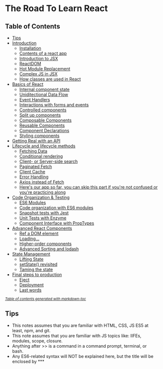 # The Road To Learn React
## Table of Contents
- [Tips](#tips)
- [Introduction](#introduction)
  * [Installation](#installation)
  * [Contents of a react app](#contents-of-a-react-app)
  * [Introduction to JSX](#introduction-to-jsx)
  * [ReactDOM](#reactdom)
  * [Hot Module Replacement](#hot-module-replacement)
  * [Complex JS in JSX](#complex-js-in-jsx)
  * [How classes are used in React](#how-classes-are-used-in-react)
- [Basics of React](#basics-of-react)
  * [Internal component state](#internal-component-state)
  * [Uniditectional Data Flow](#uniditectional-data-flow)
  * [Event Handlers](#event-handlers)
  * [Interactions with forms and events](#interactions-with-forms-and-events)
  * [Controlled components](#controlled-components)
  * [Split up components](#split-up-components)
  * [Composable Components](#composable-components)
  * [Reusable Components](#reusable-components)
  * [Component Declarations](#component-declarations)
  * [Styling components](#styling-components)
- [Getting Real with an API](#getting-real-with-an-api)
- [Lifecycle and lifecycle methods](#lifecycle-and-lifecycle-methods)
  * [Fetching Data](#fetching-data)
  * [Conditional rendering](#conditional-rendering)
  * [Client- or Server-side search](#client--or-server-side-search)
  * [Paginated Fetch](#paginated-fetch)
  * [Client Cache](#client-cache)
  * [Error Handling](#error-handling)
  * [Axios instead of Fetch](#axios-instead-of-fetch)
  * [Here's our app so far, you can skip this part if you're not confused or you're practicing along](#here-s-our-app-so-far--you-can-skip-this-part-if-you-re-not-confused-or-you-re-practicing-along)
- [Code Organization & Testing](#code-organization---testing)
  * [ES6 Modules](#es6-modules)
  * [Code organization with ES6 modules](#code-organization-with-es6-modules)
  * [Snapshot tests with Jest](#snapshot-tests-with-jest)
  * [Unit Tests with Enzyme](#unit-tests-with-enzyme)
  * [Component Interface with PropTypes](#component-interface-with-proptypes)
- [Advanced React Components](#advanced-react-components)
  * [Ref a DOM element](#ref-a-dom-element)
  * [Loading...](#loading)
  * [Higher-order components](#higher-order-components)
  * [Advanced Sorting and lodash](#advanced-sorting-and-lodash)
- [State Management](#state-management)
  * [Lifting State](#lifting-state)
  * [setState() revisited](#setstate---revisited)
  * [Taming the state](#taming-the-state)
- [Final steps to production](#final-steps-to-production)
  * [Eject](#eject)
  * [Deployment](#deployment)
  * [Last words](#last-words)

<small><i><a href='http://ecotrust-canada.github.io/markdown-toc/'>Table of contents generated with markdown-toc</a></i></small>

## Tips
- This notes assumes that you are familiar with HTML, CSS, JS ES5 at least, npm, and git.
- This note assumes that you are familiar with JS topics like: IIFEs, modules, scope, closure.
- Anything after >> is a command in a command prompt, terminal, or bash.
- Any ES6-related syntax will NOT be explained here, but the title will be enclosed by *** <title> ***

## Introduction
Why react?
- SPAs have become popular.
- React is the V in MVC, enables rendering of components, but you can build whole SPAs with React.
- And a lot of other reasons.

### Installation
Step 1: install node (npm comes with node).
Step 2: install git.
Step 3:
    >> npm install -g create-react-app

    This is a zero-config starter kit for react.

Step 4: create a react app:
    >> create-react-app
    

NOTE: there's another way to install react:
>> nom install react react-dom
This command adds react to a project, but you need to configure Babel yourself, I'll search why and when this method would be preferred.

### Contents of a react app
my-app contains the following files/folders:
    - README.md: this is pre-generated by create-react-app, you can change it to describe your app afterwards.
    - node_modules: a folder containing all node packages installed by npm. (Usually you won't touch this folder, but install stuff by npm commands)
    - package.json: a file showing a list of node package dependencies and other configs.
    - .gitignore: the file that indicates which files should NOT be added to your git repo.
    - src: welcome to the folder where you'll be developing inside.
        - App.test.js: a file for your tests.
        - index.js: a starting file.
        - index.css.
        - App.css.
    - public: this folder has all YOUR files when building for PRODUCTION, this will have the files from src folder built and bundles into it.
    - other files, leave them for now.

### Introduction to JSX
JSX is the syntax used in React, JSX is JS.
Open the src/App.js and you will fine a boilerplate code written in JSX,
the code inside is a JSX code, but it's familiar because JSX is JS.
Here's the code:
``` JSX
import React, { Component } from 'react';
import logo from './logo.svg';
import './App.css';

class App extends Component {
    render() {
        return (
            <div className="App">
                <header className="App-header">
                    <img src={logo} className="App-logo" alt="logo" />
                    <h1 className="App-title">Welcome to React</h1>
                </header>
                <p className="App-intro">
                    To get started, edit <code>src/App.js</code> and save to reload.
                </p>
            </div>
        );
    }
}

export default App;
```

- import and export are ES6 syntax, we'll see them later.
- First, we have a React ES6 class whose name is App, so this is a component declaration.
    We can instantiate it and use it everywhere in our application. 
    We do that with adding this:
    ``` HTML
        <App />
    ```
- This class returns an HTML element that will be rendered, specified in the render() function.
- Inside the render function we see something that looks very similar to HTML, but it's not.
    Here comes JSX, JSX lets us mix HTML and JS.

To make things simpler, we'll remove the JSX inside and write basic HTML:
``` JSX 
import React, { Component } from 'react';
import './App.css';

class App extends Component {
    renter() {
        return (
            <div className="App">
                <h2>Freedom</h2>
            </div>
        );
    }
}

export default App;
```

We can only return HTML in our render(), we can't put JS in there but we can put JS variables containing data or HTML, in curly braces:
``` JSX
import React, { Component } from 'react';
import './App.css';

class App extends Component {
    renter() {
        var bestScout = 'levi';
        return (
            <div className="App">
                <h2> { bestScout } </h2>
            </div>
        );
    }
}

export default App;
```

Notive that div has a className attribute, it reflects the 'class' attribute in HTML.
Because of technical reasons, JSX replaces some HTML internal attributes with their own.

### ReactDOM
So, where is our app component used?
In src/index.js:
``` JSX
import React from 'react';
import ReactDOM from 'react-dom';
import App from './App';
import './index.css';

ReactDOM.render(
    <App />,
    document.getElementById('root')
);
```

This global object ReactDOM has a function render(), it takes a DOM node in the HTML and replace it with the JSX.
We can use this function many times, this is why React is easy to integrate with foreign apps.
It accepts two args:
    - The JSX that gets rendered.
    - The place in HTML where we will hook our React app, which should have id="root", that is found in public/index.html.
You can pass your App component to the function, but we can also pass any JSX as long as it's a JSX.

### Hot Module Replacement
It's something we can do to make life for us developers easier, it's entirely optional but consider it anyway.
Hot Module Replacement (HMR): a tool to reload your app in the browser, in the code in src/index.js:
``` JSX
import React from 'react';
import ReactDOM from 'react-dom';
import App from './App';
import './index.css';

ReactDOM.render(
    <App />,
    document.getElementById('root');
);

if (module.hot) {
    module.hot.accept();
}
```

The browser will NOT refresh, but will display the correct output.
Why this is good:
- Debugging: instead of reloading and seeing console.log, you use this as it auto changes without refresh.
- HMR keeps the app state wherever it is, also helps in debugging.

### Complex JS in JSX
Let's render a list of items in our app:
``` JSX
import React, { Component } from 'react';
import './App.css';

const list = [
    {
        name: 'rick',
        ID: 1
    },
    {
        name: 'daryl',
        ID: 2
    },
    {
        name: 'carol':
        ID: 3
    },
    {
        name: 'carl':
        ID: 4
    }
]; //notice that this data reflects data you'll get from Fetching from an API.

//Now, to render all of them, we'll use the map() function built-in JS
class App extends Component {
    render() {
        return(
            <div className="App">
                { //this is because we'll put a variable inside here
                    list.map(function(item) {
                        return <div>{item.name}</div>
                    })
                }
            </div>
        );
    }
}

export default App;
```

As you can see, using JS inside HTML is really powerful in JSX.
React will render every item, but we should add one helper for React to improve performance: 
assign a key attribute to each list element, so that React can identify added, changed, and removed items when the list changes:
``` JSX part of the above code
class App extends Component {
    render() {
        return(
            <div className="App">
                { //this is because we'll put a variable inside here
                    list.map(function(item) {
                        return (
                            <div key={item.ID}> //here is the change we've made
                                {item.name}
                            </div>
                        );
                    })
                }
            </div>
        );
    }
}
```

Make sure that the key attribute is a STABLE IDENTIFIER i.e. will stay unique no matter how the array changes, do not use the index of the item in the array.

*** Arrow Functions ***
*** Classes ***

### How classes are used in React
The App class extends Component.
The Component class encapsulates all implementation of a React component.
These methods are a public interface, one of them has to be overridden 'render()', others don't need to.

## Basics of React
So far we've learned basic basics of react and how to set it up, now we'll dive deeper.

### Internal component state
This is a variable kept in any React component that allows us to save, modify, and delete properties stored in the component, they are usually a list of items.
They can be initialized using a constructor:
``` JSX
const list = [
    {
        title: 'the walking dead',
        protaganist: 'rick grimes',
        seasons: 10
    },
    ...
];

class App extends Component {
    constructor(props) {
        super(props);

        this.state = {
            list: list
        };
    }
    ...
}
```
We always have to call super() in any React Component's constructor (or constructor of any class that extends it).
Of course, we can access the local state using "this" e.g. we can use it in render().
Now the list resides in the internal component state, we can add, change, and remove items from it, every time the state is changed, the render() method runs again.
BUT DO NOT CHANGE THE STATE DIRECTLY, use setState() instead.

*** ES6 object initializer ***

### Uniditectional Data Flow
We will make some components interact with each other so that we can try to change the internal state through components.
For example, we'll make a list of stuff with buttons, when we click a button, the item with the button disappears.
``` JSX
import React, { Component } from 'react';
import logo from './logo.svg';
import './App.css';

const list = [
  {
      id: 1,
      title: 'the walking dead',
      protaganist: 'rick grimes',
  },
  {
    id: 2,
    title: 'attack on titan',
    protaganist: 'eren jeager',
    seasons: 3
  }
];

class App extends Component {
  constructor() {
    super();
    this.state = {
      list,
    };
    this.onDismiss = this.onDismiss.bind(this); //this is done to define onDismiss as a class method only accessible via the class.
  }

  onDismiss(id) {
      const isNotId = item => item.id !== id; //arrow function
      const updatedList = this.state.list.filter(isNotId); //we're using filter() built-in function in JS to just get any items other than the one we want to delete.
      
      //This is the part where state is manipulated:
      this.setState({
          list: updatedList
      });
  }

  render() {
    return (
      <div className="App">
       {this.state.list.map(item =>
          <div key={item.id}>
            <span>{item.title} - </span>
            <span>{item.protaganist}</span>
            <span>
              <button
                onClick={() => this.onDismiss(item.id)}
                type="button">
                Dismiss
              </button>
            </span>
          </div>
        )}
      </div>
    );
  }
}

export default App;
```

The onDismiss function in the onClick handler is an ARROW function enclosed by another function, that way we can use item.id to identify the item that will be dismissed.
What we just did is called 'unidirectional data flow', where an action triggers a function or class method that modifies the internal state, then the render() function runs again.

To bind onDismiss to the class, we used hard binding using bind().
Don't define business logic inside the constructor to avoid using bind, define business logic outside in separate functions then bind those functions in the constructor normally.

Note: ES6 by default binds any defined ARROW functions to the class they were defined inside:
``` ES6
class Whatever {
    myFunction = () => {
        //code
    }; //now we don't have to bind it using bind()

    ...
}
```
React documentation uses this method to bind functions to classes, if you don't like it that's fine, but knowing it will help in reading docs.

### Event Handlers
Passing an executed function to onClick directly usually executes immediately when the application is opened in your browser, this is why we didn't do this:
``` JSX
<button
onClick={this.onDismiss(item.objectID)} //we didn't do this: we didn't pass this.onDismiss() to be executed.
type="button">
    Dismiss
</button>
```

Instead, we wrapped the passed function into another function DEFINITION:
``` JSX
<button
onClick={() => this.onDismiss(item.objectID)} //see? we wrapped it in an arrow function then passed the wrapping function, of course the wrapper function doesn't have to be arrow.
type="button">
    Dismiss
</button>
```

Note: doing this means that the wrapper function will be instantiated every time, this 'can' affect performance if we're working with a huge table of data or something. This isn't usually an issue, but it can be.

### Interactions with forms and events
Let's add another functionality to our application, we'll add sort of a search functionality that filters our list based on what we search for.
``` JSX
render() {
    return (
      <div className="App">
        <form> //this is the new part we've added
            <input type="text" />
        </form>
       {this.state.list.map(item =>
       ...
       )}
       </div>
    );
}
```
To implement the search functionality, we need to store the value of input in our local state, to do this first we define a handler onChange:
``` JSX
render() {
    return (
      <div className="App">
        <form> //this is the new part we've added
            <input type="text"
            onChange={this.onSearchChange}
            />
        </form>
       {this.state.list.map(item =>
       ...
       )}
       </div>
    );
}
```

Now we'll implement the searching function itself, remember to bind onSearchChange in the constructor of the class:
``` JSX
class App extends component {
    constructor() {
        super();
        this.state = {
            list,
            searchTerm: '' //this is an initial value for searchTerm, which is used in onSearchChange
        };
        this.onDismiss = this.onDismiss.bind(this);
        this.onSearchChange = this.onSearchChange.bind(this);
    }
    ...

    onSearchChange(event) { //When using a handler in our element, we can pass the React event triggered itself just like normal JS.
        this.setState({
            searchTerm: event.target.value
        });
    }
}
```

Note: this.setState() is a shallow merge, it preserves other properties if they're not updated, so we don't need to pass the previous list to it every time.

We haven't yet implemented the searching, but we can use searchTerm to 'temporarily' filter the list, this is done in the render() method, before we map over the list we apply a filter on it.
We can't do what we did in onDismiss because this filtering is temporary, we don't want to change the internal list itself.
``` JSX
render() {
    return (
      <div className="App">
        <form> //this is the new part we've added
            <input type="text"
            onChange={this.onSearchChange}
            />
        </form>
       {this.state.list.filter(ourSearchFunction).map(item => //HERE, the filter is added BEFORE the map
       ...
       )}
       </div>
    );
}
```

Now we need to implement ourSearchFunction, we will define it OUTSIDE our class, but this means it can't access searchTerm or state, so we need to pass it and return a new function to evaluate the filter condition we want.
Let's call the function isSearched:
``` JSX
function isSearched(searchTerm) {
    return function(item) { //the big function returns another function, this will be used in the filter
        return item.name.toLowerCase().includes(searchTerm.toLowerCase());
    }
}
```
We used an includes() function, which is ES6

Of course, we can make it super concise by doing this:
``` JSX
const isSearched = searchTerm => item => item.name.toLowerCase().includes(searchTerm.toLowerCase());
```

Remember that this function is defined OUTSIDE the class.
Now we'll use this filter in our render function:
``` JSX
render() {
    return (
      <div className="App">
        <form> //this is the new part we've added
            <input type="text"
            onChange={this.onSearchChange}
            />
        </form>
        {this.state.list
            .filter(isSearched(this.state.searchTerm))
            .map(item => //HERE, the filter is added BEFORE the map
        ...
        )}
        </div>
    );
}
```

The search functionality should work now, here is the full code:
``` JSX
import React, { Component } from 'react';
// import logo from './logo.svg';
import './App.css';

const list = [
  {
      id: 1,
      title: 'the walking dead',
      protaganist: 'rick grimes',
  },
  {
    id: 2,
    title: 'attack on titan',
    protaganist: 'eren jeager',
    seasons: 3
  }
];

class App extends Component {
    constructor() {
        super();
        this.state = {
            list,
            searchTerm: ''
        };
        this.onDismiss = this.onDismiss.bind(this);
        this.onSearchChange = this.onSearchChange.bind(this);
    }

    onSearchChange(event) {
        this.setState({
            searchTerm: event.target.value
        });
    }

  onDismiss(id) {
      const isNotId = item => item.id !== id;
      const updatedList = this.state.list.filter(isNotId);
      this.setState({
          list: updatedList
      });
  }

  render() {
    return (
      <div className="App">
        <form>
            <input type="text"
            onChange={this.onSearchChange}
            />
        </form>
        {this.state.list.filter(isSearched(this.state.searchTerm)).map(item =>
          <div key={item.id}>
            <span>{item.title} - </span>
            <span>{item.protaganist}</span>
            <span>
              <button
                onClick={() => this.onDismiss(item.id)}
                type="button">
                Dismiss
              </button>
            </span>
          </div>
        )}
      </div>
    );
  }
}

const isSearched = searchTerm => item => item.title.toLowerCase().includes(searchTerm.toLowerCase());

export default App;
```

*** Destructing ***

### Controlled Components
Form elements like <input>, <textarea>, <select> hold their own state in plain HTML e.g. the value attribute.
They modify that value internally if someone changes it from the outside, this is called an Uncontrolled Component, becuase it handles its own state. <br/>

In React, we need our elements to be Controlled Components.
We do that by setting these states manually e.g. in the previous code:
``` JSX
...
render() {
    return(
        <div className="App">
            <form>
                <input type="text"
                value={searchTerm} //see, here we set it manually
                onChange={this.onSearchChange}
                />
            </form>
        ...
        </div>
    );
}
...
```

### Split up components
This is the last code we've done:
``` JSX
import React, { Component } from 'react';
// import logo from './logo.svg';
import './App.css';

const list = [
  {
      id: 1,
      title: 'the walking dead',
      protaganist: 'rick grimes',
  },
  {
    id: 2,
    title: 'attack on titan',
    protaganist: 'eren jeager',
    seasons: 3
  }
];

class App extends Component {
    constructor() {
        super();
        this.state = {
            list,
            searchTerm: ''
        };
        this.onDismiss = this.onDismiss.bind(this);
        this.onSearchChange = this.onSearchChange.bind(this);
    }

    onSearchChange(event) {
        this.setState({
            searchTerm: event.target.value
        });
    }

  onDismiss(id) {
      const isNotId = item => item.id !== id;
      const updatedList = this.state.list.filter(isNotId);
      this.setState({
          list: updatedList
      });
  }

  render() {
    return (
      <div className="App">
        <form>
            <input type="text"
            onChange={this.onSearchChange}
            />
        </form>
        {this.state.list.filter(isSearched(this.state.searchTerm)).map(item =>
          <div key={item.id}>
            <span>{item.title} - </span>
            <span>{item.protaganist}</span>
            <span>
              <button
                onClick={() => this.onDismiss(item.id)}
                type="button">
                Dismiss
              </button>
            </span>
          </div>
        )}
      </div>
    );
  }
}

const isSearched = searchTerm => item => item.title.toLowerCase().includes(searchTerm.toLowerCase());

export default App;
```

As you can see, we have one component that's really big, why not split that into smaller components?
We'll start with:
- a component for search input.
- a component for the list.
Now, first of all the render function in App will change:
``` JSX
class App extends Component {
    ...
    render() {
        const {searchTerm, list} = this.state;
        return(
            <div className="App">
                <Search />
                <Table />
            </div>
        )
    }
}
```

We can pass properties to components:
``` JSX
class App extends Component {
    ...
    render() {
        const {searchTerm, list} = this.state;
        return(
            <div className="App">
                <Search
                    value={searchTerm}
                    onChange={this.onSearchChange}
                />
                <Table 
                    list={list}
                    pattern={searchTerm}
                    onDismiss={this.onDismiss}
                />
            </div>
        )
    }
}
```

Now, we define the other two components:
``` JSX
class App extends Component {
    ...
    render() {
        const {searchTerm, list} = this.state;
        return(
            <div className="App">
                <Search
                    value={searchTerm}
                    onChange={this.onSearchChange}
                />
                <Table 
                    list={list}
                    pattern={searchTerm}
                    onDismiss={this.onDismiss}
                />
            </div>
        )
    }
}

class Search extends Component {
    render() {
        const { value, onChange } = this.props;
        return (
            <form>
                <input type="text"
                value={value}
                onChange={onChange}
            />
            </form>
        );
    }
}

class Table extends Component {
    render() {
        const { list, pattern, onDismiss } = this.props;
        return (
            {list.filter(isSearched(pattern)).map(item =>
                <div key={item.id}>
                    <span>{item.title} - </span>
                    <span>{item.protaganist}</span>
                    <span>
                        <button
                        onClick={() => onDismiss(item.id)}
                        type="button">
                            Dismiss
                        </button>
                    </span>
                </div>
            )}
        );
    }
}
```

Now the code is modularized a bit:
``` JSX
import React, { Component } from 'react';
// import logo from './logo.svg';
import './App.css';

const list = [
  {
      id: 1,
      title: 'the walking dead',
      protaganist: 'rick grimes',
  },
  {
    id: 2,
    title: 'attack on titan',
    protaganist: 'eren jeager',
    seasons: 3
  }
];

class App extends Component {
    constructor() {
        super();
        this.state = {
            list,
            searchTerm: ''
        };
        this.onDismiss = this.onDismiss.bind(this);
        this.onSearchChange = this.onSearchChange.bind(this);
    }

    onSearchChange(event) {
        this.setState({
            searchTerm: event.target.value
        });
    }

  onDismiss(id) {
      const isNotId = item => item.id !== id;
      const updatedList = this.state.list.filter(isNotId);
      this.setState({
          list: updatedList
      });
  }

  render() {
    const {searchTerm, list} = this.state;
    return(
        <div className="App">
            <Search
                value={searchTerm}
                onChange={this.onSearchChange}
            />
            <Table 
                list={list}
                pattern={searchTerm}
                onDismiss={this.onDismiss}
            />
        </div>
    )
}
}

class Search extends Component {
render() {
    const { value, onChange } = this.props;
    return (
        <form>
            <input type="text"
            value={value}
            onChange={onChange}
        />
        </form>
    );
}
}

class Table extends Component {
render() {
    const { list, pattern, onDismiss } = this.props;
    return (
      <div>
        {list.filter(isSearched(pattern)).map(item =>
            <div key={item.id}>
                <span>{item.title} - </span>
                <span>{item.protaganist}</span>
                <span>
                    <button
                    onClick={() => onDismiss(item.id)}
                    type="button">
                        Dismiss
                    </button>
                </span>
            </div>
        )}
      </div>
    );
}
}

const isSearched = searchTerm => item => item.title.toLowerCase().includes(searchTerm.toLowerCase());

export default App;
```

Notice that we've used this.props to access the properties we passed in the App component's render function.

### Composable Components
There's a property in the this.props: children, this can be used to pass HTML and text elements to the components from above.
Like this:
``` JSX
class App extends Component {
    ...
    render() {
        const {searchTerm, list} = this.state;
        return(
            <div className="App">
                <Search
                    value={searchTerm}
                    onChange={this.onSearchChange}
                >
                Write your search pattern here //See this here?
                </Search>
                <Table 
                    list={list}
                    pattern={searchTerm}
                    onDismiss={this.onDismiss}
                />
            </div>
        )
    }
}
```

The text added INSIDE the Search component can be accessed via the this.children property.
This allows us to compose elements of each other and we can plug them into each other like legos.

### Reusable Components
Of course as we've seen, classes promote reusability of components.
To further increase reusability we can wrap normal HTML elements into components like this:
``` JSX
class Button extends Component {
    render() {
        const {
            onClick,
            className = '', //Default value in case no class is passed.
            children
        } = this.props;

        return (
            <button
                onClick={onClick}
                className={className}
                type="button">
                {children}
            </button>
        );
    }
}
```

It might seem redundant to do this, but now we can just use as many Buttons as we can without needing to rewrite the <button> element.
Plus modifying the class ensures that all Buttons adapt to the modifications.

### Component Declarations
There are different types of components in React:
- Functional Stateless Components:
    These are FUNCTIONS (hence, functional), they get an input, the return an output.
    Inputs are props, output is a component instance i.e. JSX.
    They have no local state (hence, stateless).
    There is no "this" object.
    There is no lifecycle methods e.g. constructor, render. (We'll explore lifecycle methods later)
- ES6 Class Components:
    What we used so far.
    They extend Component.
    They have all lifecycle methods (inherited from Component).
    They have local state.
    etc.
- React.createClass: this was used in ES5 to declare components, but it's deprecated now, don't use it.

When to use each?
    Ask yourself:
        - Do you need local state?
        - Do you need lifecycle methods?
        If both are NO, use functional stateless components,
        Else use ES6 class components.

    So usually in development you begin by declaring components as functional stateless components, once you find you need access to state or lifecycle, refactor them to ES6.

==> AUTHOR'S NOTE: I'll start writing FSC instead of "functional stateless components" because I'm lazy, but it's not an official abbreviation or anything.

In our example, Search and Table don't need state or lifecycle, so, we can refactor them to FSC:
``` JSX
function Search(props) {
    const { value, onChange } = props;
    return (
        <form>
            <input type="text"
            value={value}
            onChange={onChange}
        />
        </form>
    );
}
```

We can even put the destructing in the function signature itself:
``` JSX
function Search({ value, onChange }) {
    return (
        <form>
            <input type="text"
            value={value}
            onChange={onChange}
        />
        </form>
    );
}
```

Even better, arrow functions:
``` JSX
const Search = ({ value, onChange }) =>
    <form>
        <input type="text"
        value={value}
        onChange={onChange}
    />
    </form>
    ;
```

And here's Table after refactoring it to FSC:
``` JSX
const Table = ({ list, pattern, onDismiss }) =>
      <div>
        {list.filter(isSearched(pattern)).map(item =>
            <div key={item.id}>
                <span>{item.title} - </span>
                <span>{item.protaganist}</span>
                <span>
                    <button
                    onClick={() => onDismiss(item.id)}
                    type="button">
                        Dismiss
                    </button>
                </span>
            </div>
        )}
      </div>
    ;
```

### Styling components
To add styles we use src/App.css and src/index.css
Of course, you can add inline CSS into JSX, into the HTML itself.

## Getting Real with an API
In this chapter we'll discuss how to use react with APIs, now we're not going about sample data anymore, we'll fetch data from an API.

Each React (ES6 components not FSCs) component has a lifecycle, which is some 'stages' the component goes through as the app is running.
Each stage has some functions hooked to it, these are called Lifecycle Methods.

We need to know the lifecycle of a React Component, then we need to know the lifecycle methods, then we can interact with an API.

## Lifecycle and lifecycle methods
A) Phase 1: Creation of a component
    1) creating an instance of a component. 
        Lifecycle methods associated with this stage:
        - constructor(), called when a new instance is created and initialized, we can set an initial state and bind class methods.
    2) inserting the component into the DOM (This process is called 'mounting'). 
        Lifecycle methods associated with this stage:
        - componentWillMount(): this is called just after the constructor, just before we actually mount the component.
        - render(): This is called TO MOUNT the component, and we know this already. (Also called when state or props of a component change.)
        - componentDidMount(): This is called after mounting has finished i.e. after render().

    So, order of function calls when a component is created and mounted:
        constructor(); //initialization + we can set an initial state and bind class methods
        componentWillMount(); //we can set states here since it won't trigger a second rendering, but it's recommended to do it in the constructor anyway.
        render(); //returns elements as output of the component, it should be pure and not modify component state, it just gets state and props.
        componentDidMount(); //called once when the component is mounted, here is the best place to do async fetch from and API.

B) Updating a component i.e. state/props changed.
    order of calls when an update happens:
        componentWillReceiveProps(nextProps); //Here we can set state based on new props, or do other stuff as well.
        shouldComponentUpdate(); //if props or state change, this is called, this returns boolean that decide if we'll re-render the component or not, useful for performance optimizations.
        componentWillUpdate(); //invoked before render, we can do stuff here last time before render.
        render(); //you know who I am
        componentDidUpdate(); //invoked just after render, you can perform DOM operations or async fetches here.

        NOTE: we can't trigger setState here, if we want to change state we'll have to do that inside componentWillReceiveProps.

C) Unmounting a component:
    Only one function:
        componentWillUnmount(); //it's like a destructor, called just before you destroy the component, used to perform any clean-up tasks.

D) Error: (introduced in React 16)
    Only one function too:
        componentDidCatch(error, info); //this is used to catch errors in components.

        For example, if we want to render a list, but the local state list is set to null (because API fetch failed or whatever), we can throw the error and catch it in componentDidCatch, we can store the error in the local state and show optional messages or whatever.

### Fetching Data
We'll use the native Fetch API in JS to fetch data, and we'll do the fetching inside componentDidMount.
Our API url is 'https://hn.algolia.com/api/v1/search?query=redux'
Now, a quick tip is to 'split' your request URL into variables so that it's easy to change them later by you or another developer if the API changes or request has params, like this:
``` JSX
const PATH_BASE     = 'https://hn.algolia.com/api/v1';
const PATH_SEARCH   = '/search';
const PARAM_SEARCH  = 'query=';
const DEFAULT_QUERY = 'redux';

const url = `${PATH_BASE}${PATH_SEARCH}?${PARAM_SEARCH}${DEFAULT_QUERY}`;
```

That will keep the url component flexible in the future.
Now to do the actual fetching, let's break it into steps:
- Step 1: fetch data in componentDidMount.
- Step 2: change the state in the component using the result fetched.
- Step 3: finalizing what we did.

Note: before we do this, we can remove the old local list since now we'll get data from an API.

Step 1:
``` JSX
class App extends Component {
  constructor(props) {
    ...
  }

  componentDidMount() {
    const { searchTerm } = this.state;
    fetch(`${PATH_BASE}${PATH_SEARCH}?${PARAM_SEARCH}${searchTerm}`) //this is the native fetch API for JS
      .then(response => response.json())                             //then we get response in JSON format
      .then(result => this.doSomethingWithResult(result))              //then we invoke this method, which uses the results to change the state, but it's not implemented yet.
      .catch(error => error);
  }

  ...
  render() {
      ...
  }
}
```

Step 2: implement the doSomethingWithResult method, we'll change its name to setSearchTopStories for this example:
``` JSX
class App extends Component {
  constructor(props) {
    ...
  }

  setSearchTopStories(result) {
    this.setState({
      result
      }); //state changed, so render will be called and get the new data.
  }

  componentDidMount() {
    const { searchTerm } = this.state;
    fetch(`${PATH_BASE}${PATH_SEARCH}?${PARAM_SEARCH}${searchTerm}`) //this is the native fetch API for JS
      .then(response => response.json())                             //then we get response in JSON format
      .then(result => this.doSomethingWithResult(result))              //then we invoke this method, which uses the results to change the state, but it's not implemented yet.
      .catch(error => error);
  }

  ...
  render() {
      ...
  }
}
```

Step 3: finalizing, which means:
  - binding the new method to the class in the constructor,
  - adding necessary properties to the local state,
  - removing 'list' from our component and substituting it with 'result'
  Note: the JSON object returned by the API is not a simple list, it's a complex object, so we'll need to investigate it to know how to get our data.
    in our example, we need to get result.hits in order to get our list of data.
``` JSX
class App extends Component {
  constructor(props) {
    super(props);
    this.state = {
      result: null,             //Step 3: we added this
      searchTerm: DEFAULT_QUERY //Step 3: we added this
    };

    this.setSearchTopStories = this.setSearchTopStories.bind(this); //Step 3: we bound the method to the class
    this.onDismiss = this.onDismiss.bind(this);
    this.onSearchChange = this.onSearchChange.bind(this);
  }

  // Lifecycle methods
  componentDidMount() { //Step 1
    const { searchTerm } = this.state;
    fetch(`${PATH_BASE}${PATH_SEARCH}?${PARAM_SEARCH}${searchTerm}`)
      .then(response => response.json())
      .then(result => this.setSearchTopStories(result))
      .catch(error => error);
  }

  setSearchTopStories(result) { //Step 2
    this.setState({
      result
      }); //state changed, so render will be called and get the new data.
  }

  ....

  render() {
    const { searchTerm, result } = this.state; //Step 3: we changed list to result

    if(!result) { //Step 3: we added this check in order to avoid errors if there's nothing returned by the API
      return null; //you can return null from render(), that causes the component to display nothing.
    }
    
    return (
      <div className="App">
        <Search value={searchTerm} onChange={this.onSearchChange} />
        <Table list={result.hits} pattern={searchTerm} onDismiss={this.onDismiss} />  //Step 3: result.hits
      </div>
    );
  }
}
```

What did we just do?
- Now, our component's initial state has an empty result and a default search term.
- So, when the componentDidMount method is called, the fetch will use the default search term 'redux'.

Note: you can use other fetch APIs like axios, superagent, etc.

But also, if you notice, there are some bugs in the app now:
- Dismiss button doesn't work, gives an error.
- When you search, the search is applied on the list you fetched, that was already filtered by another search term in the request i.e. when you search, the results displayed will only be from THAT list in front of you.

These bugs are called Regression Bugs (features that stop functioning properly after a certain event e.g. system upgrade, change in daylight saving time, system patching, etc.).

**** Spread operators ****

Bug 1: the Dismiss button.
  What happened?
    the onDismiss method isn't aware of the complex result object, it only knows a list in the local state.
  Solution?
    Make it operate on the result object itself, 
    ``` const updatedHits = this.state.result.hits.filter(isNotId); ```
    but now setState is only aware of result.hits and doesn't change local list except if result object is changed.
    We can mutate the result.hits list, but this is not recommended since React embraces immutable data structs.
    We can generate a new object based on the info we have, we can use Object.assign(target, ...sources) 
    ``` JSX
    const updatedHits   = { hits: updatedHits };
    const updatedResult = Object.assign({}, this.state.result, updatedHits);
    ```
    Now, source objects will merge such that latter objects override former objects if they share the same props i.e. new result will override old result in state, but without mutating any of them, and both will be put in an empty target object.
    We can also use the spread operator like this:
    ``` JSX
    const updatedResult = {...this.state.result, hits: updatedHits };
    ```

  So, the final result is:
  ``` JSX
    onDismiss(id) {
      const isNotId = item => item.objectID !== id;
      const updatedHits = this.state.result.hits.filter(isNotId);
      this.setState({
        result: { ...this.state.result, hits: updatedHits }
      });
    }
  ```
  
  Note: change all item.id to item.objectID since this is the name of the id prop in the objects retrieved from the API, inside result.hits.

### Conditional rendering
You can make the decision to render an element or another, or none at all.
One simple example is the if condition we added in the render() method as a check.
We can apply this on the Table component, where we ONLY wrap it in a condition so that it's displayed ONLY if there's results, but the rest should render even if the result is null, like this:
``` JSX
render() {
    const { searchTerm, result } = this.state;
    return (
      <div className="App">
        <Search value={searchTerm} onChange={this.onSearchChange} />
        {result ? //we used the ternary operator
        <Table
          list={result.hits}
          pattern={searchTerm}
          onDismiss={this.onDismiss}
        />
        : null }
      </div>
    );
  }
```

Another way to do this is using && operator, in JS if we do this:
  true && 'hot diggity dog';
the result will always be 'hot diggity dog', while if we do this:
  false && 'hot diggity dog';
the result will always be false.
So, applying this:
``` JSX
render() {
    const { searchTerm, result } = this.state;
    return (
      <div className="App">
        <Search value={searchTerm} onChange={this.onSearchChange} />
        {result &&
        <Table
          list={result.hits}
          pattern={searchTerm}
          onDismiss={this.onDismiss}
        />
        }
      </div>
    );
  }
```

You can check out a lot of other conditional rendering approaches.

### Client- or Server-side search
Bug 2:
  What happened?
    The search is applied on client-side, so it searches through the list we fetched which was already filtered by another seaerchTerm.
  Solution:
    Apply the new search term on Server-side.
    Let's define a function onSearchSubmit that fetches results from the API whenever we execute a search:
    ``` JSX
    onSearchSubmit() {
      const { searchTerm } = this.state;
    }
    ```
    This method should use the same functionality as the componentDidMount, but with the new search term.
    So, we can extract the fetch as a reusable component in a separate function:
    ``` JSX
    fetchSearchTopStories(searchTerm) {
      fetch(`${PATH_BASE}${PATH_SEARCH}?${PARAM_SEARCH}${searchTerm}`)
      .then(response => response.json())
      .then(result => this.setSearchTopStories(result))
      .catch(error => error);
    }

    componentDidMount() {
      const { searchTerm } = this.state;
      this.fetchSearchTopStories(searchTerm);
    }

    onSearchSubmit() {
      const { searchTerm } = this.state;
      this.fetchSearchTopStories(searchTerm);
    }
    ```

    Now, we'll add a button that onClick executes the onSearchSubmit since we don't want every single change in the search term to trigger a fetch.
    Alternatively, we can use a delay, but that would be complex, so let's make it a button for now.
    First, we'll pass the onSearchSubmit to the Search component:
    ``` JSX
    render() {
      const { searchTerm, result } = this.state;
      return (
        <div className="App">
          <Search
            value={searchTerm}
            onChange={this.onSearchChange}
            onSubmit={this.onSearchSubmit}
          />
          {result && (
            <Table
              list={result.hits}
              pattern={searchTerm}
              onDismiss={this.onDismiss}
            />
          )}
        </div>
      );
    }
    ```

    Then, add a button in the Search component with type 'submit' and onClick triggers onSubmit(),
    we can use the children property to add content to the button:
    ``` JSX
    const Search = ({ value, onChange, onSubmit, children }) => (
      <div className="Search">
        <form onSubmit={onSubmit}>
          <input type="text" value={value} onChange={onChange} />
          <button type="submit">{children}</button>
        </form>
      </div>
    );
    ```

    Now we can remove the filtering done on the table i.e. the client-side search, and remove the isSearched function.
    Now, if we try to search, the browser will reload, since this is the default event handler for submit, so we have to prevent that in onSearchSubmit:
    ``` JSX
    onSearchSubmit(event) {
      const { searchTerm } = this.state;
      this.fetchSearchTopStories(searchTerm);
      event.preventDefault();
    }
    ```

    Now, the search will work as intended, a server-side search.

### Paginated Fetch
When we did the fetch, the data structure returned has more than a list of hits,
the page property which is set to 0 can be used to fetch more paginated sublists as results, we only need to pass the next page with the same search term to the API.

Let's extend our API in the code to add a page parameter:
``` JSX
const DEFAULT_QUERY = "redux";
const PATH_BASE = "https://hn.algolia.com/api/v1";
const PATH_SEARCH = "/search";
const PARAM_SEARCH = "query=";

const PARAM_PAGE = 'page='; //see? we added it easily, that's why we made the url flexible ^_^
```

Now we can compose our url like this (example: searching in page 5):
    `${PATH_BASE}${PATH_SEARCH}?${PARAM_SEARCH}${searchTerm}&${PARAM_PAGE}5`; (ES6)
    PATH_BASE + PATH_SEARCH + '?' + PARAM_SEARCH + searchTerm + '&' + PARAM_PAGE + '5'`; (ES5)

The fetchSearchTopStories method can take a second argument: the page, set the default to 0.
``` JSX
fetchSearchTopStories(searchTerm, page = 0) {
  fetch(`${PATH_BASE}${PATH_SEARCH}?${PARAM_SEARCH}${searchTerm}&${PARAM_PAGE}${page}`)
    .then(response => response.json())
    .then(result => this.setSearchTopStories(result))
    .catch(error => error);
}
```

Now, we can add a button that loads next pages in our app,
that button will trigger fetchSearchTopStories but will give it a page argument,
that page argument should be the next page i.e. current page + 1:
``` JSX
render() {
    const { searchTerm, result } = this.state;
    const page = (result && result.page) || 0; //first, we get the page number or set it to 0.

    return (
      <div className="App">
        <Search
          value={searchTerm}
          onChange={this.onSearchChange}
          onSubmit={this.onSearchSubmit}
        />
        {result && (
          <Table
            list={result.hits}
            pattern={searchTerm}
            onDismiss={this.onDismiss}
          />
        )}
        <div className="interactions">
          <button //here's our new button
            onClick={() => this.fetchSearchTopStories(searchTerm, page + 1)} //and here are our arguments
          >
            ...More
          </button>
        </div>
      </div>
    );
  }
}
```

Finally, we can make the function concatenate the current page with the new fetched page so that we have all the results in front of us:
``` JSX
  setSearchTopStories(result) {
    const { hits, page } = result; //first we get the new hits and the new page number
    const oldHits = page !== 0 ? this.state.result.hits : []; //then we get the old hits if there is any, or an empty array if there isn't any i.e. we're fetching the first page
    const updatedHits = [...oldHits, ...hits]; //now we concatenate both into a big array

    this.setState({
      result: { hits: updatedHits, page } //then we set the hits to our big array and we update the page number to the latest page fetched
    });
  }
```

Finally, we can modify our request to specify the number of hits each request fetches, we just add another parameter to our url:
``` JSX
const DEFAULT_QUERY = "redux";
const PATH_BASE = "https://hn.algolia.com/api/v1";
const PATH_SEARCH = "/search";
const PARAM_SEARCH = "query=";
const PARAM_PAGE = "page=";

const PARAM_HPP  = "hitsPerPage="; //again, flexibility at its best B|
const DEFAULT_HPP = 5; //an example
```

Then update the fetchSearchTopStories method:
``` JSX
  fetchSearchTopStories(searchTerm, page = 0) {
    fetch(
      `${PATH_BASE}${PATH_SEARCH}?${PARAM_SEARCH}${searchTerm}&${PARAM_PAGE}${page}&${PARAM_HPP}${DEFAULT_HPP}`
    )
      .then(response => response.json())
      .then(result => this.setSearchTopStories(result))
      .catch(error => error);
  }
```

Of course, we can add a hitsPerPage parameter to the function's argument and pass it, making it customizable.
We're awesome, aren't we? B|

### Client Cache
If we search for 'redux' then 'thor' then 'redux' again, there are three fetch requests, we can further improve the performance by CACHING results on client-side so that when we search for 'redux' for the second time we don't make a server request, we just get the stored results.

This requires us to store many 'results' in the internal state, not one 'result', so we'll make our 'result' a map with search terms as keys and the results (and page number, 5alek zaky b2a xD) fetched as values.

To do this:
- Step 1: rename 'result' to 'results' in the constructor and add another property to the local state called searchKey, this stores the last fetch result temporarily.
``` JSX, constructor
    this.state = {
      results: null,
      searchTerm: DEFAULT_QUERY,
      searchKey: null //we'll see what's that later
    };
```

- Step 2: modify componentDidMount and onSearchSubmit to set searchKey to searchTerm before the fetch is made, because searchTerm changes every time we type into the search field, but searchKey stores the SUBMITTED search term, it can be used to get the correct result from the map of results.
``` JSX
  onSearchSubmit(event) {
    const { searchTerm } = this.state;
    this.setState({ searchKey: searchTerm }); //here's the part we added
    this.fetchSearchTopStories(searchTerm);
    event.preventDefault();
  }

  componentDidMount() {
    const { searchTerm } = this.state;
    this.setState({ searchKey: searchTerm }); //here's the part we added
    this.fetchSearchTopStories(searchTerm);
  }
```

- Step 2: modify the function setSearchTopStories to store the result in the local state by key. 
``` JSX
  setSearchTopStories(result) {
    const { hits, page } = result;
    const { searchKey, results } = this.state;

    const oldHits =
      results && results[searchKey] ? results[searchKey].hits : [];
    const updatedHits = [...oldHits, ...hits];

    this.setState({
      results: {
        ...results,
        [searchKey]: { hits: updatedHits, page }
      }
    });
```

- Step 4: modify the render function:
``` JSX
render() {
    const { searchTerm, results, searchKey } = this.state;
    const page =
      (results && results[searchKey] && results[searchKey].page) || 0;
    const list =
      (results && results[searchKey] && results[searchKey].hits) || [];

    return (
      <div className="App">
        <Search
          value={searchTerm}
          onChange={this.onSearchChange}
          onSubmit={this.onSearchSubmit}
        />
          <Table 
            list={list}
            pattern={searchTerm}
            onDismiss={this.onDismiss}
          />
        <div className="interactions">
          <button
            onClick={() => this.fetchSearchTopStories(searchKey, page + 1)}
          >
            ...More
          </button>
        </div>
      </div>
    ); //notice we removed the condition on Table, since the default is an empty list
  }
}
```

- Step 5: add a check that if the search term is cached, do NOT make the request,
  we'll add a function that does that, needsToSearchTopStories(searchTerm), then we'll modify onSearchSubmit
``` JSX
needsToSearchTopStories(searchTerm) {
  return !this.state.results[searchTerm];
}

onSearchSubmit(event) {
    const { searchTerm } = this.state;
    this.setState({ searchKey: searchTerm });
    if(this.needsToSearchTopStories(searchTerm)) {
      this.fetchSearchTopStories(searchTerm);
    }
    event.preventDefault();
  }
```
Don't forget to bind the new function in the constructor.

- Step 6: modify the onDismiss
``` JSX
onDismiss(id) {
    const { searchKey, results } = this.state;
    const { hits, page } = results[searchKey];

    const isNotId = item => item.objectID !== id;
    const updatedHits = hits.filter(isNotId);
    this.setState({
      results: { 
        ...results,
         [searchKey]: {hits: updatedHits, page }
      }
    });
  }
```

Now we have an efficient search and caching technique in React ^_^

### Error Handling
We'll handle errors like an erroneous API request, etc.
We already know two building blocks for error handling in React: local state, and conditional rendering.

The concept is: error is part of the local state, if it happens we store it and render it, that's it ^_^
``` JSX, App constructor
this.state = {
      results: null,
      searchTerm: DEFAULT_QUERY,
      searchKey: '',
      error: null
    };
```

Now we'll modify the catch block in the fetch request to store the error in the local state:
``` JSX
  fetchSearchTopStories(searchTerm, page = 0) {
    const url = `${PATH_BASE}${PATH_SEARCH}?${PARAM_SEARCH}${searchTerm}&${PARAM_PAGE}${page}&${PARAM_HPP}${DEFAULT_HPP}`;
    fetch(url)
      .then(response => response.json())
      .then(result => this.setSearchTopStories(result))
      .catch(error => this.setState({error}));
    console.log(url);
  }
```

Then, we modify the render function to display ONLY the error (conditional rendering):
``` JSX
render() {
    const { searchTerm, results, searchKey, error } = this.state;
    const page =
      (results && results[searchKey] && results[searchKey].page) || 0;
    const list =
      (results && results[searchKey] && results[searchKey].hits) || [];

    if(error) {
      return(<p>Something went wrong, ${error}</p>);
    }

    return (
      <div className="App">
        <Search
          value={searchTerm}
          onChange={this.onSearchChange}
          onSubmit={this.onSearchSubmit}
        />
        <Table list={list} pattern={searchTerm} onDismiss={this.onDismiss} />
        <div className="interactions">
          <button
            onClick={() => this.fetchSearchTopStories(searchKey, page + 1)}
          >
            ...More
          </button>
        </div>
      </div>
    );
  }
```
In render, this approach will only display the error or the whole app, so it might not be the best UX.
Let's change it a little:
``` JSX
render() {
    const { searchTerm, results, searchKey, error } = this.state;
    const page =
      (results && results[searchKey] && results[searchKey].page) || 0;
    const list =
      (results && results[searchKey] && results[searchKey].hits) || [];

    return (
      <div className="App">
        <Search
          value={searchTerm}
          onChange={this.onSearchChange}
          onSubmit={this.onSearchSubmit}
        />
        {error ? (
          <div className="interactions">
            <p>Something went wrong, ${error}</p>  //ONLY the table doesn't render if there's an error
          </div>
        ) : (
          <Table list={list} pattern={searchTerm} onDismiss={this.onDismiss} />
        )}
        <div className="interactions">
          <button
            onClick={() => this.fetchSearchTopStories(searchKey, page + 1)}
          >
            ...More
          </button>
        </div>
      </div>
    );
  }
```

That's it ^_^ to test it, we can change PATH_BASE to 'https://hn.foo.bar.com/api/v1'.

### Axios instead of Fetch
Axios is another API for fetching requests, it's better than Fetch API because not all browsers support Fetch API and browser-less development environments (headless browser environment) don't always support it either.
Axios is a stable library.

Note: fetch api CAN WORK with both browsers and headless browsers, but with polyfills and in tests, that won't be discussed here.

How to use axios:
- Installation:
  >> npm install axios

- Importing:
  ``` import axios from 'axios';

- Usage:
  It's very similar to Fetch, it returns a promise, you don't have to convert response to JSON, axios does that and returns a 'data' object.
  ``` JSX
  fetchSearchTopStories(searchTerm, page = 0) {
    const url = `${PATH_BASE}${PATH_SEARCH}?${PARAM_SEARCH}${searchTerm}&${PARAM_PAGE}${page}&${PARAM_HPP}${DEFAULT_HPP}`;
    axios(url)
      .then(result => this.setSearchTopStories(result.data)) //here we adapt our code to 'data'
      .catch(error => this.setState({ error }));
    console.log(url);
  }
  ```

  axios() uses an HTTP GET request, we can also use axios.get(), other requests are axios.post(), etc.

If you made a request, then unmounted the component by navigating to another page or whatever, the fetch request may still be running, which means you may use setState on an unmounted component, this should be handled.
We can do that by aborting the request when the component unmounts, this is a best practice in React.
But doing that sin't implemented in the promise API, so we might use workarounds like this one:

Declare a class variable (not in local state) which holds the lifecycle state of the component. Initialize with false.
becomes true when component is mounted i.e. at componentDidMount
becomes false when component is unmounted i.e. at componentWillUnmount
use that to prevent steps when component is unmounted.
``` JSX
class App extends Component {
  _isMounted = false; //here;s our new variable
  ....
  componentDidMount() {
    this._isMounted = true;
    ....
  }

  componentWillUnmount() {
    this._isMounted = false;
    ....
  }

  ....

  fetchSearchTopStories(searchTerm, page = 0) {
    const url = `${PATH_BASE}${PATH_SEARCH}?${PARAM_SEARCH}${searchTerm}&${PARAM_PAGE}${page}&${PARAM_HPP}${DEFAULT_HPP}`;
    axios(url)
      .then(result => this._isMounted && this.setSearchTopStories(result.data))
      .catch(error => this._isMounted && this.setState({ error }));
    console.log(url);
  }
}
```

End of chapter 2 ^_^

### Here's our app so far, you can skip this part if you're not confused or you're practicing along
``` JSX
import React, { Component } from "react";
import axios from "axios";
import "./App.css";

const DEFAULT_QUERY = "redux";
const PATH_BASE = "https://hn.algolia.com/api/v1";
const PATH_SEARCH = "/search";
const PARAM_SEARCH = "query=";
const PARAM_PAGE = "page=";
const PARAM_HPP = "hitsPerPage=";
const DEFAULT_HPP = 5;

// const url = `${PATH_BASE}${PATH_SEARCH}?${PARAM_SEARCH}${DEFAULT_QUERY}`;

class App extends Component {
  _isMounted = false;

  constructor(props) {
    super(props);
    this.state = {
      results: null,
      searchTerm: DEFAULT_QUERY,
      searchKey: "",
      error: null
    };

    this.fetchSearchTopStories = this.fetchSearchTopStories.bind(this);
    this.onSearchSubmit = this.onSearchSubmit.bind(this);
    this.setSearchTopStories = this.setSearchTopStories.bind(this);
    this.onDismiss = this.onDismiss.bind(this);
    this.onSearchChange = this.onSearchChange.bind(this);
    this.needsToSearchTopStories = this.needsToSearchTopStories.bind(this);
  }

  // Class methods

  needsToSearchTopStories(searchTerm) {
    return !this.state.results[searchTerm];
  }

  fetchSearchTopStories(searchTerm, page = 0) {
    const url = `${PATH_BASE}${PATH_SEARCH}?${PARAM_SEARCH}${searchTerm}&${PARAM_PAGE}${page}&${PARAM_HPP}${DEFAULT_HPP}`;
    axios(url)
      .then(result => this._isMounted && this.setSearchTopStories(result.data))
      .catch(error => this._isMounted && this.setState({ error }));
    console.log(url);
  }

  setSearchTopStories(result) {
    const { hits, page } = result;
    const { searchKey, results } = this.state;

    const oldHits =
      results && results[searchKey] ? results[searchKey].hits : [];
    const updatedHits = [...oldHits, ...hits];

    this.setState({
      results: {
        ...results,
        [searchKey]: { hits: updatedHits, page }
      }
    });

    console.log(this.state.results);
  }

  onSearchSubmit(event) {
    const { searchTerm } = this.state;
    this.setState({ searchKey: searchTerm });
    if (this.needsToSearchTopStories(searchTerm)) {
      this.fetchSearchTopStories(searchTerm);
    }
    event.preventDefault();
  }

  onSearchChange(event) {
    this.setState({
      searchTerm: event.target.value
    });
  }

  onDismiss(id) {
    const { searchKey, results } = this.state;
    const { hits, page } = results[searchKey];

    const isNotId = item => item.objectID !== id;
    const updatedHits = hits.filter(isNotId);
    this.setState({
      results: {
        ...results,
        [searchKey]: { hits: updatedHits, page }
      }
    });
  }

  // Lifecycle methods
  componentDidMount() {
    this._isMounted = true;
    const { searchTerm } = this.state;
    this.setState({ searchKey: searchTerm });
    this.fetchSearchTopStories(searchTerm);
  }

  componentWillUnmount() {
    this._isMounted = false;
  }

  render() {
    const { searchTerm, results, searchKey, error } = this.state;
    const page =
      (results && results[searchKey] && results[searchKey].page) || 0;
    const list =
      (results && results[searchKey] && results[searchKey].hits) || [];

    return (
      <div className="App">
        <Search
          value={searchTerm}
          onChange={this.onSearchChange}
          onSubmit={this.onSearchSubmit}
        />
        {error ? (
          <div className="interactions">
            <p>Something went wrong, ${error}</p>
          </div>
        ) : (
          <Table list={list} pattern={searchTerm} onDismiss={this.onDismiss} />
        )}
        <div className="interactions">
          <button
            onClick={() => this.fetchSearchTopStories(searchKey, page + 1)}
          >
            ...More
          </button>
        </div>
      </div>
    );
  }
}

const Search = ({ value, onChange, onSubmit, children }) => (
  <div className="Search">
    <form onSubmit={onSubmit}>
      <input type="text" value={value} onChange={onChange} />
      <button type="submit">Search This</button>
    </form>
  </div>
);

const Table = ({ list, pattern, onDismiss }) => (
  <div className="Table">
    {list.map(item => (
      <div className='table-row' key={item.objectID}>
        <span>{item.title} - </span>
        <span>
          <button onClick={() => onDismiss(item.objectID)} type="button">
            Dismiss
          </button>
        </span>
      </div>
    ))}
  </div>
);

export default App;
```
## Code Organization & Testing
Now that we've proven ourselves to be just amazing in React, we'll become even more amazing and focus on how to keep our code scalable and maintainable.
We'll learn best practices of structuring folders and files to become even much more awesome.
And guess what? At the end we'll learn testing, Hot diggity dog we'll be Johnny-bravo-level of awesomeness.

### ES6 Modules
'import' is the equivalent of include in C/C++, 'import' in java and python, and 'using' in C#.
It lets us share code across many files.
That was already solved by us structuring our js scripts order in HTML, or other mundane approaches too.

The 'import/export' functionality was also implemented using JS hacks, but the problem was that everyone on the same project should follow ONE hack to standardize things.
ES6 came to the rescue and just introduced 'import/export'.

They allow us to split code into files to make it more reusable and readible.

So how do import/export work?
- We can share variables:
  ``` sandbox file1.js
  const negan = 'Negan';
  const daryl = 'Daryl';

  export { negan, daryl };

  ``` sandbox file1.js >>>> sandbox file2.js
  import { negan, daryl } from './file1.js';
  console.log(negan);
  
  ``` sandbox file1.js >>>> sandbox file3.js
  import * as theWalkingDead from './file1.js'; //we can import all variables in one object and give it an alias.
  console.log(theWalkingDead.daryl);
  
  ``` sandbox file1.js >>>> sandbox file4.js
  import {negan as N, daryl as D} from './file1.js';
  console.log(N);
  ```
  Note: I'll reuse the filenames of any sandbox, that doesn't mean they are linked, sandbox is a code playground.

- We can use the 'default' statement:
  - to export/import a single functionality.
  - to highlight the main functionality of th exported API of a module.
  ``` sandbox file1.js 
  //reflecting the previous note, this file1.js has NOTHING to do with the previous file1.js
  const saviors = {
    negan: 'negan',
    dwight: 'dwight'
  }

  export default saviors;
  
  ``` sandbox file1.js >>>> sandbox file2.js
  import thatThing from './file1.js'; //without curly braces, it will import the default.
  console.log(thatThing); //Output: { negan: 'negan', dwight: 'dwight' } 
  ```

### Code organization with ES6 modules
So, how can we split our application's code?
There are many approaches, for exapmle:
  src/ 
    index.js
    index.css
    App.js
    App.test.js
    App.css
    Button.js
    Button.test.js
    Button.css
    Table.js
    Table.test.js
    Table.css
    Search.js
    Search.test.js
    Search.css

That's not bad, but we can see a lot of name duplication already, so let's improve it:
src/
  index.js
  index.css
  App/
    index.js
    test.js
    index.css
  Button/
    index.js
    test.js
    index.css
  Table/
    index.js
    test.js
    index.css
  Search/
    index.js
    test.js
    index.css

That looks cleaner.
We can also extract the constants from the App component:
src/
  index.js
  index.css
  constants/
    index.js
  components/
    App/
      index.js
      test.js
      index.css
    Button/
      index.js
      test.js
      index.css
    Table/+
      index.js
      test.js
      index.css
    Search/
      index.js
      test.js
      index.css

  Note: From now on, we'll split our code into files, and in examples here we'll write the name of the file like this:
    ``` JSX App.js
    ...
    ```
  NOTE: WE WILL FOLLOW THIS STRUCTURE FROM NOW ON.
  

Where the constants/index.js file would look like this:
``` JSX src/constants/index.js
export const DEFAULT_QUERY = "redux";
export const PATH_BASE = "https://hn.algolia.com/api/v1";
export const PATH_SEARCH = "/search";
export const PARAM_SEARCH = "query=";
export const PARAM_PAGE = "page=";
export const PARAM_HPP = "hitsPerPage=";
export const DEFAULT_HPP = 5;
```

And the App.js file  will be the index.js file and will contains this:
``` JSX src/components/index.js
import {
  DEFAULT_QUERY,
  DEFAULT_HPP,
  PATH_BASE,
  PATH_SEARCH,
  PARAM_SEARCH,
  PARAM_PAGE,
  PARAM_HPP,
} from '../constants/index.js';
....
```

If the file you're importing is called 'index.js' for example App/index.js, you can omit the filename.
  import App from './components/App';

Why?
node.js introduced this convention, index.js is the entry point to a module, it describes the public API of the module.
So that we don't have to dig into other files of one module to get functionality, we just import them from one file.


### Snapshot tests with Jest
We won't dive deep into testing, but we'll check it out.
Also, contrary to the popular and dangerous belief, a developer SHOULD TEST, and SHOULD KNOW HOW TO TEST.
Just because there's a QA department doesn't mean you shouldn't test your code, and yes I mean TESTING, not just 'running'.
Yes, you don't have to go through all testing phases, but at least do some unit, regression, and integration testing.

Tip: read 'The Clean Coder', and read about Test-Driven-Development

Unit testing: testing a small block of code e.g. a function, a class, etc.
  Sometimes unit tests of some blocks succeed, but these blocks WHEN integrated they don't work, 
  so you should group them and test them together.
Integration testing: what we just said above.
  But also, testing the whole system is a must, it's like the biggest integration testing.
End-to-end testing: what we just said.

How many tests do I need?
- Many unit tests to cover ALL corner cases of each block, this is called Code Coverage.
- Many integration tests to cover the combinations of code blocks you expect, and all the branches you can reach,
  this is almost 100% Code Coverage.
- A few end-to-end tests to simulate critical scenarios and real-life scenarios.

We will try using a library called Enzyme, and another framework called Jest, we'll go with Jest first.

Jest is a JS testing framework, used in React for react component tests, and is shipped with create-react-app.

Let's open the file src/components/App/test.js (formerly src/App.test.js):
``` Jest src/components/App/test.js
import React from 'react';
import ReactDOM from 'react-dom';
import App from './index';

it('renders without crashing', () => {
  const div = document.createElement('div');
  ReactDOM.render(<App />, div);
  ReactDOM.unmountComponentAtNode(div);
});
```

The 'it' block describes ONE test case, comes with a description.
When it's tested, it either succeeds or fails.
To do this test (and all the test cases in the app), we can run
>> npm test
This will run any files with an extension like this '.test.js'

Jest enables us to write Snapshop Tests. These make a snapshot of our rendered component and run that against future snapshots.
So if a snapshot changes, the test will notify us and we can accept or reject this change.
So we only test the diffs of the rendered output.
Jest stores the snapshots in a folder, which can be shared across teams.

How to write a snapshot test with Jest?
- Step 1: >> npm install --save-dev react-test-renderer
- Step 2: go to src/components/App/index.test.js
  ``` Jest src/components/App/index.test.js
  //first, import the new functionality:
  import React from 'react';
  import ReactDOM from 'react-dom';
  import App from './index';

  //Step 1: import the new functionality
  import renderer from 'react-test-renderer';

  //Step 2: (I think it's optional) wrap the it block with a 'describe' block, it's just a simple block.
  describe('App', () => {
    it('renders without crashing', () => {
      const div = document.createElement('div');
      ReactDOM.render( < App /> , div);
      ReactDOM.unmountComponentAtNode(div);
      console.log('Moamen is testing App/index.js');
    });

    //Step 3: now we'll write our test inside the describe block
    test('has a valid snapshot', () => {
      const component = renderer.create( <App />);
      let tree = component.toJSON();
      expect(tree).toMatchSnapshot();
    });
  });
  ```

If we run our tests again they will succeed, and the console will say '1 snapshot written' or something like that.
The renderer.create() makes a snapshot of our App component i.e. it renders it then stores the resulting DOM in a snapshot.

So, if we change the output of the render function in App i.e. the DOM generated, the test should fail.

Let's add tests for Search and Table:
``` Jest src/components/Search/index.test.js
import React from "react";
import ReactDOM from "react-dom";
import Search from "./index";
import renderer from "react-test-renderer";

describe("Table", () => {
  it("renders without crashing", () => {
    const div = document.createElement("div");
    ReactDOM.render(<Search>Search</Search>, div);
    ReactDOM.unmountComponentAtNode(div);
    console.log("Moamen is testing App/index.js");
  });

  test("has a valid snapshot", () => {
    const component = renderer.create(<Search>Search</Search>);
    let tree = component.toJSON();
    expect(tree).toMatchSnapshot();
  });
});

``` Jest src/components/Search/index.test.js >>>> Jest src/components/Table/index.test.js
import React from "react";
import ReactDOM from "react-dom";
import Table from "./index";
import renderer from "react-test-renderer";

describe("Table", () => {
  const props = {
    list: [{ objectID: '1', title: "1" }, { objectID:'2', title: "2" }]
  };

  it("renders without crashing", () => {
    const div = document.createElement("div");
    ReactDOM.render(<Table {...props} />, div);
    ReactDOM.unmountComponentAtNode(div);
    console.log("Moamen is testing App/index.js");
  });

  test("has a valid snapshot", () => {
    const component = renderer.create(<Table {...props} />);
    let tree = component.toJSON();
    expect(tree).toMatchSnapshot();
  });
});

```

If you run the tests now, you should get all successful.
Snapshot tests' purpose is to check if the component changes its output, if it does then we accept the change or reject it and fix the component.

### Unit Tests with Enzyme
How to use this library?
- Step 1: >> npm install --save-dev enzyme react-addons-test-utils enzyme-adapter-react-16
- Step 2: include it in your test setup:
  ``` Enzyme anytestfile.test.js
  import Enzyme from 'enzyme';
  import Adapter from 'enzyme-adapter-react-16';

  ....

  Enzyme.configure({ adapter: new Adapter() });
  ```
  Now we can write our first unit test, we will write a unit test in the Table 'describe' block.
  We will use shallow() to render our component and assert that it has two items. (we pass two list items).
  ``` Enzyme src/components/Table/index.test.js
  import {...}
  import Enzyme, { shallow } from 'enzyme';
  import Adapter from 'enzyme-adapter-react-16';

  Enzyme.configure({ adapter: new Adapter() });

  describe("Table", () => {
    const props = {
      list: [{ objectID: '1', title: "1" }, { objectID:'2', title: "2" }]
    };
    
    ....

    it('shows two items in list', () => { //here's our unit test
      const element = shallow(
        <Table {...props} />
      );

      expect(element.find('.table-row').length).toBe(2);
    });

    ....

  });
  ```

shallow() renders a component without its children, so we can make tests dedicated to ONE component.
Enzyme can render in three ways:
- shallow().
- render(): renders component and all children.
- mount(): renders component and all children, and gives access to lifecycle methods.

How to choose your render method in an Enzyme test?
- Always begin with shallow.
- if componentDidMount or componentDidUpdate will be tested, use mount.
- if you're testing lifecycle and children, use mount.
- if only children, use render.

Now you can run the tests and do whatever you want.

### Component Interface with PropTypes
JS has no data types, there are TypeScript and Flow that help with that functionality, but editors can catch type errors before these programs.
React has a built-in type checker, we can use PropTypes to describe our component interface.
All props passed from a parent to a child get validated based on the Proptypes interface assigned to a child component.

 How to use PropTypes:
 - Step 1: >> npm install prop-types
 - Step 2: import it in your react file e.g. App/index.js:
    import PropTypes from 'prop-types';
- Step 3: let's assign a props interface to components:
  ``` JSX-PropTypes sandbox
  //let's say we have a Button component as an FSC (FUnctional Stateless Component)
  const Button = ({ onClick, className = '', children }) => 
    <button
      onClick={onClick}
      className={className}
      type="button">
      {children}
    </button>

  //now we'll use PropTypes to assign types:
  Button.propTypes = {
    onClick: PropTypes.func, //this means, a function is expected to be passed here.
    className: PropTypes.string, //this means, a string is expected to be passed here.
    children: PropTypes.node //same concept
  }
  ```

When you run, these types will get validated when the props are passed.
The basic and complex types are:
PropTypes.array
PropTypes.bool
PropTypes.func
PropTypes.number
PropTypes.object
PropTypes.string
PropTypes.node
PropTypes.element

There's more, check the React documentation.
If a property isn't passed a value it becomes undefined, if you want to ENFORCE giving a value to it you can do this:
``` JSX-PropTypes sandbox
Button.propTypes = {
  onClick: PropTypes.func.isRequired,
  className: PropTypes.string,
  children: PropTypes.node.isRequired
}

Button.defaultProps = { //this is a React feature, we can use it instead of ES6 default values to keep code clean
  className: ''
}
```
And you can dive deep into properties of properties.

End of chapter 3 ^_^
## Advanced React Components
Here we'll explore advanced react components, duh xD

### Ref a DOM element
Sometimes we need to interact with our DOM nodes in react, there's an attribute 'ref' that give us access to nodes in elements.
Usually this is opposite to the declarative pattern in React, but some cases require it:
- To use the DOM API.
- To invoke imperative DOM node animations.
- To integrate with a third-party library that needs the DOM node e.g. D3.js

We'll try the 'ref' attribute on the Search component:
(as an example, if you want to remove that later that's okay, 
  we don't really need it in our app and we'll revert things in our app after we finish):
- Step 1: refactor the Search component into an ES6 class component.
``` JSX src/components/Search/index.js
import React, { Component } from "react";

class Search extends Component {
  render() {
    const { value, onChange, onSubmit, children } = this.props;
    return (
      <div className="Search">
        <form onSubmit={onSubmit}>
          <input type="text" value={value} onChange={onChange} />
          <button type="submit">Search This {children}</button>
        </form>
      </div>
    );
  }
}

export default Search;
```

- Step 2: use the ref attribute, the "this" object helps us reference the DOM node with 'ref'.
``` JSX src/components/Search/index.js
class Search extends Component {
  render() {
    ...
          <input
            type="text"
            value={value}
            onChange={onChange}
            ref={node => {
              this.input = node;
            }}
          />
          ...
  }
}
```

- Step 3: now we can focus the input field when the component is mounted using 
  "this" + DOM API + the appropriate lifecycle method

``` JSX src/components/Search/index.js
class Search extends Component {
  componentDidMount() {
    if(this.input) {
      this.input.focus();
    }
  }

  render() {
    ...
          <input
            type="text"
            value={value}
            onChange={onChange}
            ref={node => {
              this.input = node;
            }}
          />
          ...
  }
}
```

Now the input field will be focused when the app renders.
That's how you can use ref.

Can you use ref with an FSC?
Yes, like this
``` JSX src/components/Search/index.js
const Search = ({ value, onChange, onSubmit, children }) => {
  let input;
  return (
     ...
        <input
          type="text"
          value={value}
          onChange={onChange}
          ref={node => (input = node)}
        />
        
      ...
  );
};
export default Search;
```

That isn't of much help, though, since we can't access lifecycle methods, we can't implement our focus thing.
But you might come across use cases where an FSC with a ref attribute is useful, so now you know how to use it.

Now I'll revert things in the app.

### Loading...
You might want to show a Loading indicator when you submit a search request:
- Step 1: (in a file DOMconstants.js in src/constants)
``` JSX src/constants/DOMconstants.js (Or you can put it in App/index.js directly without import and export)
import React from 'react';
const  Loading = () => <div>Loading...</div>;
export default Loading;
```

- Step 2: modify the App component:
``` JSX src/components/App/index.js
import {...}
import Loading from '../../constants/DOMconstants';

...
class App extends Component {
  constructor(props) {
    ....
    this.state = {
      ....,
      isLoading: false
    }
    ....
  }
  ....
}
```

- Step 3: when you make a request, set the isLoading to true, when the results are fetched, set it to false:
``` JSX src/components/App/index.js
class App extends Component {
  ....
  fetchSearchTopStories(searchTerm, page = 0) {
    this.setState({
      isLoading: true
    })
    ....
  }

  setSearchTopStories(result) {
    ....
    this.setState({
      results: {
        ...results,
        [searchKey]: {hits: updatedHits, page}
      },
      isLoading: false
    });
  }
  ....
}
```

- Step 4: conditional rendering of the Loading component in our App, in the render function:
``` JSX src/components/App/index.json

```

### Higher-order components
Remember higher-order functions? functions that take other functions as input and return functions as output?
Higher-order components (HOC) are the same concept, they take components as input and return components as output.

Why would we need such a thing?
- Prepare properties, manage state or representation of a component.
- For conditional rendering.
- And other use cases..

Let's make an HOC: (new file src/hoc/index.js) 
NOTE: this is my (Moamen's) file structure, not sure if it's a best practice.
``` JSX src/hoc/index.js
import React from 'react';

//it's a practice to prefix the name of a HOC with 'with'
function withFoo(Component) {
    return function(props) {
        return <Component {...props}></Component>;
    }
}
// you can convert all of that into arrow functions.
```

Here, this HOC takes a component as input and returns it just as it is.
Let's enhance it: a loading component shows until the component is rendered:
``` JSX src/hoc/index.js
...
import Loading from '../constants/DOMconstants/index.js';

function withLoading(Component) {
    return function(props) {
        return props.isLoading
          ? <Loading />
          : <Component {...props}></Component>
        ;
    };
}
```

The spread operator makes it efficient not to write all props manually, but maybe the input component doesn't care about isLoading,
so you can do this:
``` JSX src/hoc/index.js
...
import Loading from '../constants/DOMconstants/index.js';

function withLoading(Component) {
    return function({isLoading, ...rest}) {
        return props.isLoading
          ? <Loading />
          : <Component {...rest}></Component>
        ;
    };
}
```

That way, we take one property out of the object before rendering the output component.
Let's replace the Loading of the ...More button with the withLoading HOC.

First we'll wrap the button into our own component Button:
``` JSX src/components/myButton/index.js
import React from "react";

const myButton = ({ onClick, className = "", children }) => (
  <button onClick={onClick} className={className} type="button">
    {children}
  </button>
);

export default myButton;
```

Then we'll modify the render function in App/index.js:
``` JSX src/components/App/index.js
class App extends Component {
  ....
  render() {
    const { searchTerm, results, searchKey, error, isLoading } = this.state;
    ....

    return (
      <div className="App">
        ....
        <div className="interactions">
          <ButtonWithLoading
            isLoading={isLoading}
            onClick={() => this.fetchSearchTopStories(searchKey, page + 1)}
            >
              ...More
          </ButtonWithLoading>
        ....
      </div>
    );
  }
  ....
}
```

### Advanced Sorting and lodash
It would be convenient to enhance Table with sorting.
There are tons upon tons of sorting algorithms, but we can use the famous library 'Lodash'.

Step 1: >> npm install lodash
Step 2: import it:
  import { sortBy } from 'lodash';
Step 3:
  We have many columns in our table, we want to define sort functions where each function takes a list and returns it sorted by a specific property.
  Plus one default sort functions which returns the unsorted list, so let's make an object of functions:
  ``` JSX src/constants/index.js
  export const SORTS = {
    NONE: list => list,
    TITLE: list => sortBy(list, 'title'),
    AUTHOR: list => sortBy(list, 'author')
  };
  ```

  The sort functions returns a reversed list.
  App component keeps which sort functionality is currently used in its local state:
  ``` JSX src/components/App/index.js
  ....
  class App extends Component {
    constructor(props) {
      ....
      this.state = {
        ....
        sortKey: 'NONE'
      };
      ....
    }
    ....
  }
  ```

  So, whenever the sort key is changed, the table will be sorted with the appropriate sort function.
  Now we need to add a function:
  ``` JSX src/components/App/index.js
  ....
  class App extends Component {
    constructor(props) {
      ....
      this.onSort = this.onSort.bind(this);
    }
    ....
    onSort(sortKey) {
      this.setState({
        sortKey
      });
    }
    ....
  }
  ```

  Table is responsible for applying the sort, so we should pass the sortKey to Table and add the property.
  Also, we need to add a row of column headers so that when we click on one, the sortKey is set, otherwise it will remain 'NONE':
  ``` JSX src/components/Table/index.js  
  ....
  import { SORTS } from '../../constants';

  const Table = ({ list, sortKey, onSort, onDismiss }) => (
    <div className="Table">

      <div className="table-header"> //here's the header
        <span style={{width: '40%'}}>
          <Sort sortKey={'TITLE'} onSort={onSort}>Title</Sort>
          <Sort sortKey={'AUTHOR'} onSort={onSort}>Author</Sort>
        </span>
      </div>

      {SORTS[sortKey](list).map(item => (
        ....
      ))}
    </div>
  );
  ```

  This means, we need to make a Sort component, we'll just put in in Table/index.js:
  ``` JSX src/components/Table/index.js
  ....
  import { SORTS } from '../../constants';
  import myButton from "../myButton"

  const Sort = ({sortKey, onSort, children}) => {
    return <MyButton onClick={() => onSort(sortKey)}>{children}</MyButton>;
  };

  const Table = ({ list, sortKey, onSort, onDismiss }) => (
    <div className="Table">

      <div className="table-header"> //here's the header
        <span style={{width: '40%'}}>
          <Sort sortKey={'TITLE'} onSort={onSort}>Title</Sort>
          <Sort sortKey={'AUTHOR'} onSort={onSort}>Author</Sort>
        </span>
      </div>

      {SORTS[sortKey](list).map(item => (
        ....
      ))}
    </div>
  );
  ```

  Then include that in Table.

  Finally, modify the render function:
  ``` JSX src/components/App/index.js
  ....
  class App extends Component {
    ....
    render() {
      const {
        ....
        sortKey
      } = this.state;
      ....

      return (
        <div className="App">
          ....
            <Table
              list={list}
              sortKey={sortKey}
              pattern={searchTerm}
              onDismiss={this.onDismiss}
            />
          ....
        </div>
      );
    }
  }
  ```

  You should find the sort working ^_^

Note: Okay, I'll skip the reverse sort for now, I'll get back to it later maybe, but for now I'll skip it.

End of Chapter 4 ^_^

## State Management
We already learned the basics of state management, here we'll dig deeper and learn best practices and how to apply them.
Also, we will consider using a third-party library to manage the state.

### Lifting State
So far, only the App component is a stateful component (stateful: has a state, i.e. an ES6 class component, stateful is opposite of stateless btw).
We pass a lot of props in our Table component, so why does the App component know about them?
For example, the sort functionality, we can just move it to the Table component since App doesn't use it at all.

When we decide to move part of a state from a component to another, this is called 'Lifting State'.
In order to do this of course, we need to make Table an ES6 component, 
then move sortKey, onSort, and any sorting-related thing to Table:
``` JSX src/components/Table/index.js
import React, { Component } from "react";
....

class Table extends Component {
  constructor(props) {
    super(props);
    this.state = {
      sortKey: 'NONE'
    };

    this.onSort = this.onSort.bind(this);
  }

  onSort(sortKey) {
    this.setState({
      sortKey
    });
  }

  render() {
    const {list, onDismiss} = this.props;
    const {sortKey} = this.state;
    const sortedList = SORTS[sortKey](list);

    return (
      ...
            <Sort sortKey={"TITLE"} onSort={this.onSort}>
              Title
            </Sort>
            <Sort sortKey={"AUTHOR"} onSort={this.onSort}>
              Author
            </Sort>
          ...
        {sortedList.map(item => (
          ...
        ))}
      </div>
    );
  }
}
```

In App component we remove everything we moved to Table, including the props passed to Table.
We made App and Table both more lightweight, and more reusable since now Table can handle more use cases.

Read more about lifting state, it's a best practice.

### setState() revisited
We've used setState a ton, we'll dig deeper into it.
- setState can take a callback function that returns an object instead of an object, like this:
``` JSX sandbox
this.setState((prevState, props) => {
  ...
});
```

Why would we do that?
- A crucial use case: when we update the state depending on the PREVIOUS state or props.
For example, counting:
``` JSX sandbox
const { fooCount } = this.state;
const { barCount } = this.props;
this.setState({
  count: fooCount + barCount
});
```

setState is asynchronous, so what if fooCount and barCount change asynchronously?
This could cause some errors and race conditions because some functions may execute depending on the NEW VALUE of count
while setState hasn't finished adding them because it's async, creating a race condition problem.

When we pass a callback function, even if setState is async, the callback function executes synchronously.
So the better approach would be:
``` JSX sandbox
this.setState((prevState, props) => {
  const { fooCount } = this.state;
  const { barCount } = this.props;
  return { count: fooCount + barCount };
});
```

In our app, where can that be found and fixed?
i.e. is there any setState function that depends on previous state/props?
Yes, in App component, in setSearchTopStories().\

We can move the whole block of code in the function except the first line, 
inside a callback function inside setState:
``` JSX src/components/App/index.js
setSearchTopStories(result) {
    const { hits, page } = result;

    this.setState((prevState) => { //we don't depend on the props, so only prevState
      const { searchKey, results } = prevState; //this.state was changed to prevState
      const oldHits =
        results && results[searchKey] ? results[searchKey].hits : [];
      const updatedHits = [...oldHits, ...hits];

      return {
        results: {
          ...results,
          [searchKey]: { hits: updatedHits, page }
        },
        isLoading: false
      };
    });
  }
```

This will fix the issue, we can even extract the function and pass its name for readibility:
``` JSX src/components/App/index.js
setSearchTopStories(result) {
    const { hits, page } = result;

    const updateSearchTopStoriesState = prevState => {
      const { searchKey, results } = prevState;
      const oldHits =
        results && results[searchKey] ? results[searchKey].hits : [];
      const updatedHits = [...oldHits, ...hits];

      return {
        results: {
          ...results,
          [searchKey]: { hits: updatedHits, page }
        },
        isLoading: false
      };
    };

    this.setState(updateSearchTopStoriesState);
  }
```

You can extract the function outside App itself, for this you'll to pass hits & page since now 
the function can't access them directly, so we'll need the function updateSearchTopStoriesState
to return the callback function we'll call from setState i.e. updateSearchTopStoriesState is a higher-order function
that takes two arguments: hits, page, then it returns another function that takes prevState as argument.

Like this:
``` JSX src/components/App/index.js
....

//the function is outside class App, and check its signature out:
const updateSearchTopStoriesState = (hits, page) => (prevState) => {
  const { searchKey, results } = prevState;
  const oldHits =
    results && results[searchKey] ? results[searchKey].hits : [];
  const updatedHits = [...oldHits, ...hits];

  return {
    results: {
      ...results,
      [searchKey]: { hits: updatedHits, page }
    },
    isLoading: false
  };
};


class App extends Component {
  ....
  setSearchTopStories(result) {
    const { hits, page } = result;
    this.setState(updateSearchTopStoriesState(hits, page));
  }
  ....
}
```

As a bonus, the function is now testable outside App, we can export it and write unit tests for it.

### Taming the state
The management of components' local states is a crucial and hard topic, as apps get more complex it becomes harder,
but also more important.
Other SPA frameworks struggle with this too.

Because of that, there are standalone solutions that take care of state management, like:
- The famous Redux.
- MobX.
They're not covered in this book, but you can learn them, start with Redux.

## Final steps to production
Here we'll learn how to deploy our app for production.

### Eject
create-react-app comes with a feature to keep it extendable, when a technology isn't extendable it's called a vendor lock-in.
create-react-app has a solution for this: 'eject'.

BEWARE: this command is a one-way operation, once you do this you cannot go back, so tread lightly.

>> npm run eject

This copies all configuration and dependencies to the package.json file and a new config/folder.
This converts the whole project to a custom setup that may include other tools like Webpack, Babel, etc.

### Deployment
Finally, to go live, we can use a service called Heroku, it's a service where we can host our app.
it integrates with React seamlessly with zero configuration.

To use Heroku:
- Step 1: install Homebrew, check its documentation since it's a series of steps and commands.
- Step 2: install Heroku CLI: (brew is a Homebrew command)
  >> brew update
  >> brew install heroku-toolbelt
- Step 3: this is lame, go and create a free Heroku account xD
- Step 4:
  >> git init
  >> heroku create -b https://github.com/mars/create-react-app-buildpack.git
  >> git add .
  >> git commit -m "my app is on on Heroku"
  >> git push heroku master
  >> heroku open

### Last words
Here we learned react, from here you can extend your app, try another React project.
Before you go into another book, make another hands-on React project and try to apply everything, 
from scratch to deployment.
What you can learn from here:
  - State management: dig deep into this, learn Redux and MobX.
  - Connecting to a DB & authentication.
  - Webpack and Babel tooling.
  - React Component Syntax and best practices.
  - UI components.
  - Code organization.
  - Testing.
  - Routing: learn how to use react-router.
  - Type-checking.
  - React Native.

This is Moamen, signing off...